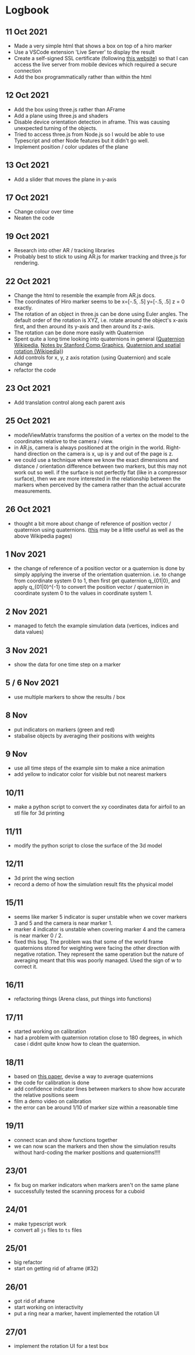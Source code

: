 # Logbook

## 11 Oct 2021
- Made a very simple html that shows a box on top of a hiro marker
- Use a VSCode extension 'Live Server' to display the result
- Create a self-signed SSL certificate (following [this website](https://www.akadia.com/services/ssh_test_certificate.html)) so that I can access the live server from mobile devices which required a secure connection
- Add the box programmatically rather than within the html

## 12 Oct 2021
- Add the box using three.js rather than AFrame
- Add a plane using three.js and shaders
- Disable device orientation detection in aframe. This was causing unexpected turning of the objects.
- Tried to access three.js from Node.js so I would be able to use Typescript and other Node features but it didn't go well.
- Implement position / color updates of the plane

## 13 Oct 2021
- Add a slider that moves the plane in y-axis

## 17 Oct 2021
- Change colour over time
- Neaten the code

## 19 Oct 2021
- Research into other AR / tracking libraries
- Probably best to stick to using AR.js for marker tracking and three.js for rendering.

## 22 Oct 2021
- Change the html to resemble the example from AR.js docs.
- The coordinates of Hiro marker seems to be x=[-.5, .5] y=[-.5, .5] z = 0 exactly.
- The rotation of an object in three.js can be done using Euler angles. The default order of the rotation is XYZ, i.e. rotate around the object's x-axis first, and then around its y-axis and then around its z-axis.
- The rotation can be done more easily with Quaternion
- Spent quite a long time looking into quaternions in general ([Quaternion Wikipedia](https://en.wikipedia.org/wiki/Quaternion), [Notes by Stanford Comp Graphics](https://graphics.stanford.edu/courses/cs348a-17-winter/Papers/quaternion.pdf), [Quaternion and spatial rotation (Wikipedia)](https://en.wikipedia.org/wiki/Quaternions_and_spatial_rotation))
- Add controls for x, y, z axis rotation (using Quaternion) and scale change
- refactor the code

## 23 Oct 2021
- Add translation control along each parent axis

## 25 Oct 2021
- modelViewMatrix transforms the position of a vertex on the model to the coordinates relative to the camera / view.
- in AR.js, camera is always positioned at the origin in the world. Right-hand direction on the camera is x, up is y and out of the page is z.
- we could use a technique where we know the exact dimensions and distance / orientation difference between two markers, but this may not work out so well. if the surface is not perfectly flat (like in a compressor surface), then we are more interested in the relationship between the markers when perceived by the camera rather than the actual accurate measurements.

## 26 Oct 2021
- thought a bit more about change of reference of position vector / quaternion using quaternions. ([this](https://stackoverflow.com/questions/18818102/convert-quaternion-representing-rotation-from-one-coordinate-system-to-another) may be a little useful as well as the above Wikipedia pages)

## 1 Nov 2021
- the change of reference of a position vector or a quaternion is done by simply applying the inverse of the orientation quaternion. i.e. to change from coordinate system 0 to 1, then first get quaternion q_{01|0}, and apply q_{01|0}^{-1} to convert the position vector / quaternion in coordinate system 0 to the values in coordinate system 1.

## 2 Nov 2021
- managed to fetch the example simulation data (vertices, indices and data values)

## 3 Nov 2021
- show the data for one time step on a marker

## 5 / 6 Nov 2021
- use multiple markers to show the results / box

## 8 Nov
- put indicators on markers (green and red)
- stabalise objects by averaging their positions with weights

## 9 Nov
- use all time steps of the example sim to make a nice animation
- add yellow to indicator color for visible but not nearest markers

## 10/11
- make a python script to convert the xy coordinates data for airfoil to an stl file for 3d printing

## 11/11
- modify the python script to close the surface of the 3d model

## 12/11
- 3d print the wing section
- record a demo of how the simulation result fits the physical model

## 15/11
- seems like marker 5 indicator is super unstable when we cover markers 3 and 5 and the camera is near marker 1.
- marker 4 indicator is unstable when covering marker 4 and the camera is near marker 0 / 2.
- fixed this bug. The problem was that some of the world frame quaternions stored for weighting were facing the other direction with negative rotation.
They represent the same operation but the nature of averaging meant that this was poorly managed.
Used the sign of w to correct it.

## 16/11
- refactoring things (Arena class, put things into functions)

## 17/11
- started working on calibration
- had a problem with quaternion rotation close to 180 degrees, in which case i didnt quite know how to clean the quaternion.

## 18/11
- based on [this paper](http://www.acsu.buffalo.edu/%7Ejohnc/ave_quat07.pdf), devise a way to average quaternions
- the code for calibration is done
- add confidence indicator lines between markers to show how accurate the relative positions seem
- film a demo video on calibration
- the error can be around 1/10 of marker size within a reasonable time

## 19/11
- connect scan and show functions together
- we can now scan the markers and then show the simulation results without hard-coding the marker positions and quaternions!!!!

## 23/01
- fix bug on marker indicators when markers aren't on the same plane
- successfully tested the scanning process for a cuboid

## 24/01
- make typescript work
- convert all `js` files to `ts` files

## 25/01
- big refactor
- start on getting rid of aframe (#32)

## 26/01
- got rid of aframe
- start working on interactivity
- put a ring near a marker, havent implemented the rotation UI

## 27/01
- implement the rotation UI for a test box